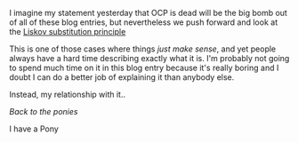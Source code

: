 I imagine my statement yesterday that OCP is dead will be the big bomb out of all of these blog entries, but nevertheless we push forward and look at the [Liskov substitution principle](http://en.wikipedia.org/wiki/Liskov_substitution_principle)

This is one of those cases where things *just make sense*, and yet people always have a hard time describing exactly what it is. I'm probably not going to spend much time on it in this blog entry because it's really boring and I doubt I can do a better job of explaining it than anybody else.

Instead, my relationship with it..

*Back to the ponies*

I have a Pony



